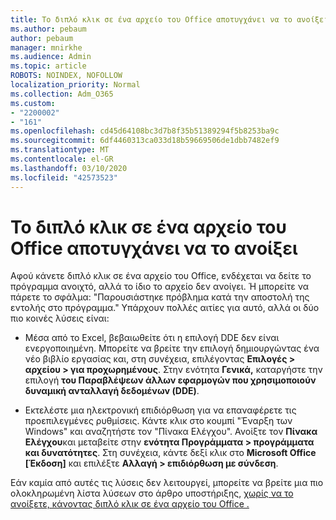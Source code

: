 ```yaml
---
title: Το διπλό κλικ σε ένα αρχείο του Office αποτυγχάνει να το ανοίξει
ms.author: pebaum
author: pebaum
manager: mnirkhe
ms.audience: Admin
ms.topic: article
ROBOTS: NOINDEX, NOFOLLOW
localization_priority: Normal
ms.collection: Adm_O365
ms.custom:
- "2200002"
- "161"
ms.openlocfilehash: cd45d64108bc3d7b8f35b51389294f5b8253ba9c
ms.sourcegitcommit: 6df4460313ca033d18b59669506de1dbb7482ef9
ms.translationtype: MT
ms.contentlocale: el-GR
ms.lasthandoff: 03/10/2020
ms.locfileid: "42573523"
---
```

# <a name="double-clicking-an-office-file-fails-to-open-it"></a>Το διπλό κλικ σε ένα αρχείο του Office αποτυγχάνει να το ανοίξει

Αφού κάνετε διπλό κλικ σε ένα αρχείο του Office, ενδέχεται να δείτε το πρόγραμμα ανοιχτό, αλλά το ίδιο το αρχείο δεν ανοίγει. Ή μπορείτε να πάρετε το σφάλμα: "Παρουσιάστηκε πρόβλημα κατά την αποστολή της εντολής στο πρόγραμμα." Υπάρχουν πολλές αιτίες για αυτό, αλλά οι δύο πιο κοινές λύσεις είναι:

- Μέσα από το Excel, βεβαιωθείτε ότι η επιλογή DDE δεν είναι ενεργοποιημένη. Μπορείτε να βρείτε την επιλογή δημιουργώντας ένα νέο βιβλίο εργασίας και, στη συνέχεια, επιλέγοντας **Επιλογές > αρχείου > για προχωρημένους**. Στην ενότητα **Γενικά,** καταργήστε την επιλογή **του Παραβλέψεων άλλων εφαρμογών που χρησιμοποιούν δυναμική ανταλλαγή δεδομένων (DDE)**.

- Εκτελέστε μια ηλεκτρονική επιδιόρθωση για να επαναφέρετε τις προεπιλεγμένες ρυθμίσεις. Κάντε κλικ στο κουμπί "Έναρξη των Windows" και αναζητήστε τον "Πίνακα Ελέγχου". Ανοίξτε τον **Πίνακα Ελέγχου**και μεταβείτε στην **ενότητα Προγράμματα > προγράμματα και δυνατότητες**. Στη συνέχεια, κάντε δεξί κλικ στο **Microsoft Office [Έκδοση]** και επιλέξτε **Αλλαγή > επιδιόρθωση με σύνδεση**.

Εάν καμία από αυτές τις λύσεις δεν λειτουργεί, μπορείτε να βρείτε μια πιο ολοκληρωμένη λίστα λύσεων στο άρθρο υποστήριξης, [χωρίς να το ανοίξετε, κάνοντας διπλό κλικ σε ένα αρχείο του Office .](https://support.office.com/article/Double-clicking-an-Office-file-fails-to-open-it-1e9c0ad9-34c8-4440-a42e-d30186b29ed6)
